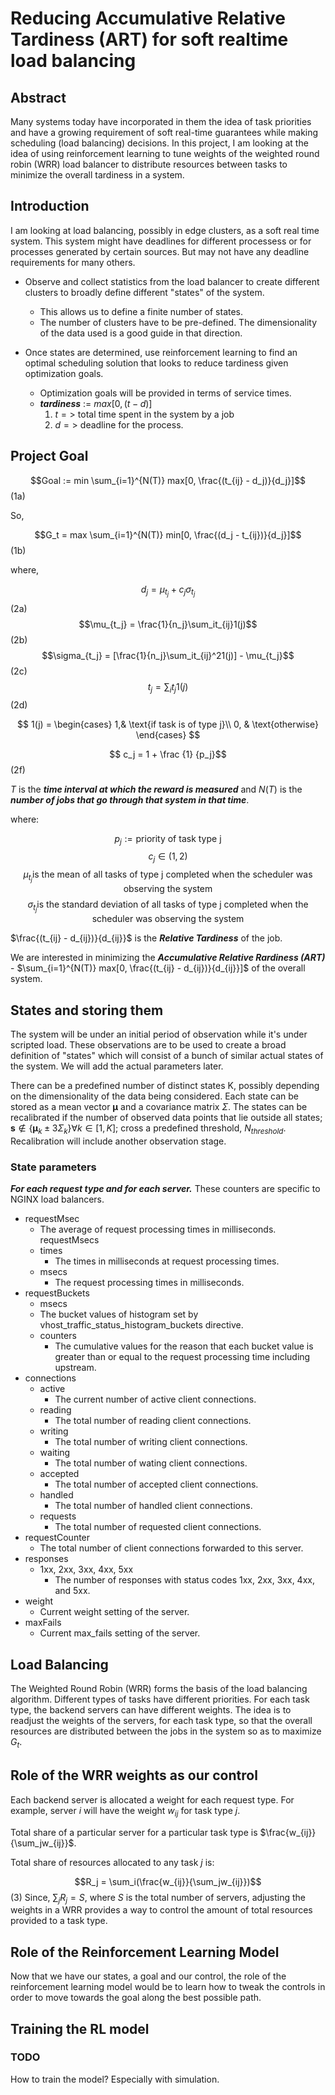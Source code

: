 # Reducing Accumulative Relative Tardiness (ART) for soft realtime load balancing

## Abstract

Many systems today have incorporated in them the idea of task priorities and have a growing requirement of soft real-time guarantees while making scheduling (load balancing) decisions. In this project, I am looking at the idea of using reinforcement learning to tune weights of the weighted round robin (WRR) load balancer to distribute resources between tasks to minimize the overall tardiness in a system.

## Introduction

I am looking at load balancing, possibly in edge clusters, as a soft real time system. This system might have deadlines for different processess or for processes generated by certain sources. But may not have any deadline requirements for many others.

- Observe and collect statistics from the load balancer to create different clusters to broadly define different "states" of the system.

  - This allows us to define a finite number of states.
  - The number of clusters have to be pre-defined. The dimensionality of the data used is a good guide in that direction.

- Once states are determined, use reinforcement learning to find an optimal scheduling solution that looks to reduce tardiness given optimization goals.
  - Optimization goals will be provided in terms of service times.
  - **_tardiness_** := $max[0, (t - d)]$
    1. $t =>$ total time spent in the system by a job
    2. $d =>$ deadline for the process.

## Project Goal

$$Goal := min \sum_{i=1}^{N(T)} max[0, \frac{(t_{ij} - d_j)}{d_j}]$$ (1a)

So,

$$G_t = max \sum_{i=1}^{N(T)} min[0, \frac{(d_j - t_{ij})}{d_j}]$$ (1b)

where,

$$d_j = \mu_{t_j} + c_j \sigma_{t_j}$$ (2a)
$$\mu_{t_j} = \frac{1}{n_j}\sum_it_{ij}1(j)$$ (2b)
$$\sigma_{t_j} = [\frac{1}{n_j}\sum_it_{ij}^21(j)] - \mu_{t_j}$$ (2c)
$$t_j = \sum_it_j1(j)$$ (2d)

$$
1(j) =
\begin{cases}
    1,& \text{if task is of type j}\\
    0,              & \text{otherwise}
\end{cases}
$$

$$ c_j = 1 + \frac {1} {p_j}$$ (2f)

$T$ is the **_time interval at which the reward is measured_** and $N(T)$ is the **_number of jobs that go through that system in that time_**.

where:

$$p_j := \text{priority of task type j}$$
$$c_j \in(1,2)$$
$$\mu_{t_j} \text{is the mean of all tasks of type j completed when the scheduler was observing the system}$$
$$\sigma_{t_j} \text{is the standard deviation of all tasks of type j completed when the scheduler was observing the system}$$

$\frac{(t_{ij} - d_{ij})}{d_{ij}}$ is the **_Relative Tardiness_** of the job.

We are interested in minimizing the **_Accumulative Relative Rardiness (ART)_** - $\sum_{i=1}^{N(T)} max[0, \frac{(t_{ij} - d_{ij})}{d_{ij}}]$ of the overall system.

## States and storing them

The system will be under an initial period of observation while it's under scripted load. These observations are to be used to create a broad definition of "states" which will consist of a bunch of similar actual states of the system. We will add the actual parameters later.

There can be a predefined number of distinct states K, possibly depending on the dimensionality of the data being considered. Each state can be stored as a mean vector $\boldsymbol{\mu}$ and a covariance matrix $\Sigma$. The states can be recalibrated if the number of observed data points that lie outside all states; $\boldsymbol{s} \notin \{\boldsymbol{\mu}_k \pm 3\Sigma_k\} \forall k\in [1, K]$; cross a predefined threshold, $N_{threshold}$. Recalibration will include another observation stage.

### State parameters

**_For each request type and for each server._**
These counters are specific to NGINX load balancers.

- requestMsec
  - The average of request processing times in milliseconds.
    requestMsecs
  - times
    - The times in milliseconds at request processing times.
  - msecs
    - The request processing times in milliseconds.
- requestBuckets
  - msecs
  - The bucket values of histogram set by vhost_traffic_status_histogram_buckets directive.
  - counters
    - The cumulative values for the reason that each bucket value is greater than or equal to the request processing time including upstream.
- connections
  - active
    - The current number of active client connections.
  - reading
    - The total number of reading client connections.
  - writing
    - The total number of writing client connections.
  - waiting
    - The total number of wating client connections.
  - accepted
    - The total number of accepted client connections.
  - handled
    - The total number of handled client connections.
  - requests
    - The total number of requested client connections.
- requestCounter
  - The total number of client connections forwarded to this server.
- responses
  - 1xx, 2xx, 3xx, 4xx, 5xx
    - The number of responses with status codes 1xx, 2xx, 3xx, 4xx, and 5xx.
- weight
  - Current weight setting of the server.
- maxFails
  - Current max_fails setting of the server.

## Load Balancing

The Weighted Round Robin (WRR) forms the basis of the load balancing algorithm. Different types of tasks have different priorities. For each task type, the backend servers can have different weights. The idea is to readjust the weights of the servers, for each task type, so that the overall resources are distributed between the jobs in the system so as to maximize $G_t$.

## Role of the WRR weights as our control

Each backend server is allocated a weight for each request type. For example, server $i$ will have the weight $w_{ij}$ for task type $j$.

Total share of a particular server for a particular task type is $\frac{w_{ij}}{\sum_jw_{ij}}$.

Total share of resources allocated to any task $j$ is:

$$R_j = \sum_i(\frac{w_{ij}}{\sum_jw_{ij}})$$ (3)
Since, $\sum_jR_j = S$, where $S$ is the total number of servers, adjusting the weights in a WRR provides a way to control the amount of total resources provided to a task type.

## Role of the Reinforcement Learning Model

Now that we have our states, a goal and our control, the role of the reinforcement learning model would be to learn how to tweak the controls in order to move towards the goal along the best possible path.

## Training the RL model

### TODO

How to train the model? Especially with simulation.
